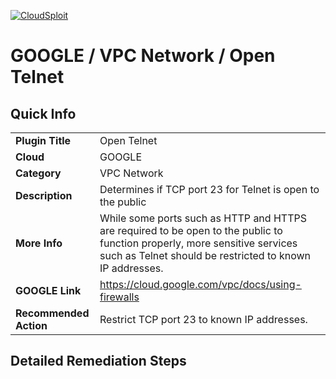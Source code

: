[![CloudSploit](https://cloudsploit.com/img/logo-new-big-text-100.png "CloudSploit")](https://cloudsploit.com)

# GOOGLE / VPC Network / Open Telnet

## Quick Info

| | |
|-|-|
| **Plugin Title** | Open Telnet |
| **Cloud** | GOOGLE |
| **Category** | VPC Network |
| **Description** | Determines if TCP port 23 for Telnet is open to the public |
| **More Info** | While some ports such as HTTP and HTTPS are required to be open to the public to function properly, more sensitive services such as Telnet should be restricted to known IP addresses. |
| **GOOGLE Link** | https://cloud.google.com/vpc/docs/using-firewalls |
| **Recommended Action** | Restrict TCP port 23 to known IP addresses. |

## Detailed Remediation Steps


